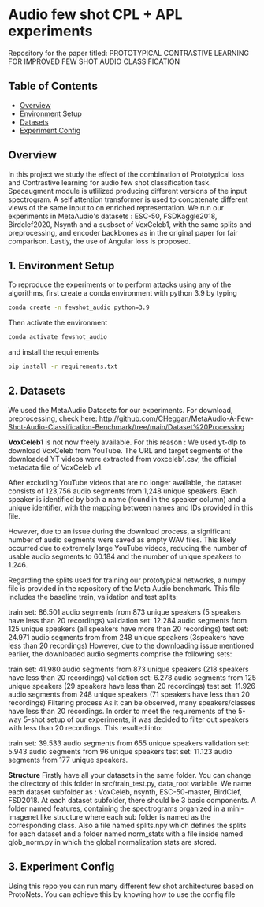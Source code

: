 # Audio few shot CPL + APL experiments

Repository for the paper titled: PROTOTYPICAL CONTRASTIVE LEARNING FOR IMPROVED FEW SHOT AUDIO CLASSIFICATION


## Table of Contents
- [Overview](#overview)
- [Environment Setup](#1-environment-setup)
- [Datasets](#2-datasets)
- [Experiment Config](#3-experiment_config)

## Overview
In this project we study the effect of the combination of Prototypical loss and Contrastive learning for audio few shot classification task. Specaugment module is utlilized producing different versions of the input spectrogram. A self attention transformer is used to concatenate different views of the same input to on enriched representation. We run our experiments in MetaAudio's datasets : ESC-50, FSDKaggle2018, Birdclef2020, Nsynth and a susbset of VoxCeleb1, with the same splits and preprocessing, and encoder backbones as in the original paper for fair comparison. Lastly, the use of Angular loss is proposed.


## 1. Environment Setup

To reproduce the experiments or to perform attacks using any of the algorithms, first create a conda environment with python 3.9 by typing
```bash
conda create -n fewshot_audio python=3.9
```
Then activate the environment
```bash
conda activate fewshot_audio
```
and install the requirements
```bash
pip install -r requirements.txt
```

## 2. Datasets
We used the MetaAudio Datasets for our experiments. For download, preprocessing, check here: 
http://github.com/CHeggan/MetaAudio-A-Few-Shot-Audio-Classification-Benchmark/tree/main/Dataset%20Processing

**VoxCeleb1** is not now freely available. For this reason :
We used yt-dlp to download VoxCeleb from YouTube. The URL and target segments of the downloaded YT videos were extracted from voxceleb1.csv, the official metadata file of VoxCeleb v1.

After excluding YouTube videos that are no longer available, the dataset consists of 123,756 audio segments from 1,248 unique speakers. Each speaker is identified by both a name (found in the speaker column) and a unique identifier, with the mapping between names and IDs provided in this file.

However, due to an issue during the download process, a significant number of audio segments were saved as empty WAV files. This likely occurred due to extremely large YouTube videos, reducing the number of usable audio segments to 60.184 and the number of unique speakers to 1.246.

Regarding the splits used for training our prototypical networks, a numpy file is provided in the repository of the Meta Audio benchmark. This file includes the baseline train, validation and test splits:

train set: 86.501 audio segments from 873 unique speakers (5 speakers have less than 20 recordings)
validation set: 12.284 audio segments from 125 unique speakers (all speakers have more than 20 recordings)
test set: 24.971 audio segments from from 248 unique speakers (3speakers have less than 20 recordings)
However, due to the downloading issue mentioned earlier, the downloaded audio segments comprise the following sets:

train set: 41.980 audio segments from 873 unique speakers (218 speakers have less than 20 recordings)
validation set: 6.278 audio segments from 125 unique speakers (29 speakers have less than 20 recordings)
test set: 11.926 audio segments from 248 unique speakers (71 speakers have less than 20 recordings)
Filtering process
As it can be observed, many speakers/classes have less than 20 recordings. In order to meet the requirements of the 5-way 5-shot setup of our experiments, it was decided to filter out speakers with less than 20 recordings. This resulted into:

train set: 39.533 audio segments from 655 unique speakers
validation set: 5.943 audio segments from 96 unique speakers
test set: 11.123 audio segments from 177 unique speakers.

**Structure**
Firstly have all your datasets in the same folder. You can change the directory of this folder in  src/train_test.py, data_root variable.
We name each dataset subfolder as : VoxCeleb, nsynth, ESC-50-master, BirdClef, FSD2018.
At each dataset subfolder, there should be 3 basic components. A folder named features, containing the spectrograms organized in a mini-imagenet like structure where each sub folder is named as the corresponding class. Also a file named splits.npy which defines the splits for each dataset and a folder named norm_stats with a file inside named glob_norm.py in which the global normalization stats are stored.

## 3. Experiment Config

Using this repo you can run many different few shot architectures based on ProtoNets.
You can achieve this by knowing how to use the config file 




